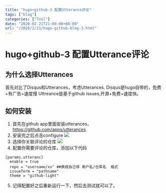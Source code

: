 ```yaml
---
title: "hugo+github-3 配置Utterance评论"
tags: ["blog"]
categories: ["Tool"]
date: "2020-02-21T21:00:00+08:00"
url: "/2020/2/21/hugo-github-blog-3.html"
---
```

# hugo+github-3 配置Utterance评论

## 为什么选择Utterances

首先对比了Disqus和Utterances，考虑Utterances.
Disqus是hugo自带的，免费+有广告+速度慢
Uttreance是基于github issues,开源+免费+速度快。

## 如何安装
1. 首先在github app里面安装utterances，https://github.com/apps/utterances
2. 安装完之后点击configure
![](https://doreamon95.oss-cn-chengdu.aliyuncs.com/img/003/blog20200221212757.png)
3. 选择你关联评论的仓库
![](https://doreamon95.oss-cn-chengdu.aliyuncs.com/img/003/blog20200221212929.png)
4. 配置你需要评论的仓库，添加以下代码
```
[params.utteranc]
  enable = true
  repo = "username/xx" ##换成自己得 用户名/仓库名  格式
  issueTerm = "pathname"
  theme = "github-light"
```
5. 记得配置好之后重新运行一下，然后去测试就可以了。